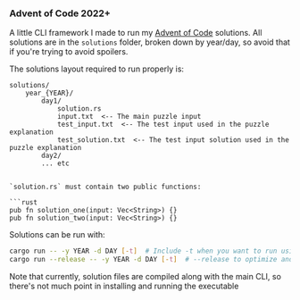 ### Advent of Code 2022+ 

A little CLI framework I made to run my [Advent of Code](https://adventofcode.com) solutions. All solutions are in the `solutions` folder, broken down by year/day, so avoid that if you're trying to avoid spoilers.

The solutions layout required to run properly is:
```
solutions/
    year_{YEAR}/
        day1/
            solution.rs
            input.txt  <-- The main puzzle input
            test_input.txt  <-- The test input used in the puzzle explanation
            test_solution.txt  <-- The test input solution used in the puzzle explanation
        day2/
        ... etc


`solution.rs` must contain two public functions:

```rust
pub fn solution_one(input: Vec<String>) {}
pub fn solution_two(input: Vec<String>) {}
```

Solutions can be run with:
```sh
cargo run -- -y YEAR -d DAY [-t]  # Include -t when you want to run using the  test input
cargo run --release -- -y YEAR -d DAY [-t]  # --release to optimize and remove debug symbols and such
```

Note that currently, solution files are compiled along with the main CLI, so there's not much point in installing and running the executable